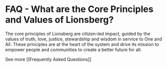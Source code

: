 # FAQ - What are the Core Principles and Values of Lionsberg?

The core principles of Lionsberg are citizen-led impact, guided by the values of truth, love, justice, stewardship and wisdom in service to One and All. These principles are at the heart of the system and drive its mission to empower people and communities to create a better future for all. 

See more [[Frequently Asked Questions]]  